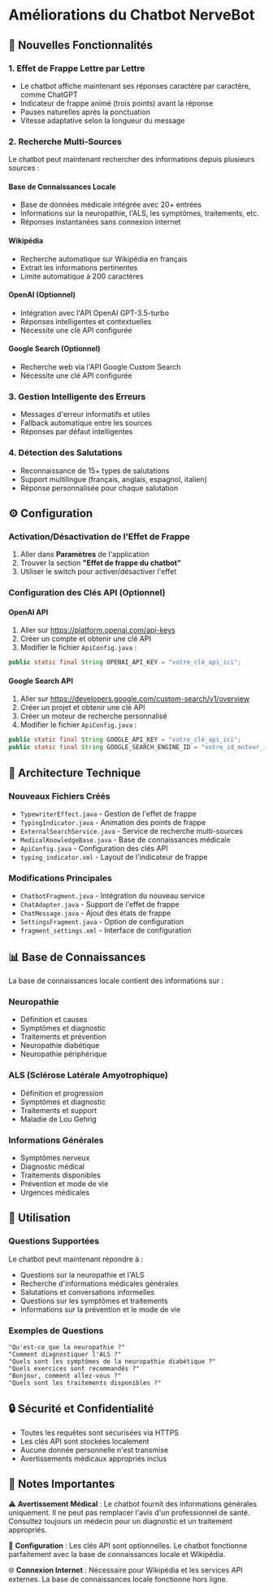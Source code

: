 # Améliorations du Chatbot NerveBot

## 🚀 Nouvelles Fonctionnalités

### 1. Effet de Frappe Lettre par Lettre
- Le chatbot affiche maintenant ses réponses caractère par caractère, comme ChatGPT
- Indicateur de frappe animé (trois points) avant la réponse
- Pauses naturelles après la ponctuation
- Vitesse adaptative selon la longueur du message

### 2. Recherche Multi-Sources
Le chatbot peut maintenant rechercher des informations depuis plusieurs sources :

#### Base de Connaissances Locale
- Base de données médicale intégrée avec 20+ entrées
- Informations sur la neuropathie, l'ALS, les symptômes, traitements, etc.
- Réponses instantanées sans connexion internet

#### Wikipédia
- Recherche automatique sur Wikipédia en français
- Extrait les informations pertinentes
- Limite automatique à 200 caractères

#### OpenAI (Optionnel)
- Intégration avec l'API OpenAI GPT-3.5-turbo
- Réponses intelligentes et contextuelles
- Nécessite une clé API configurée

#### Google Search (Optionnel)
- Recherche web via l'API Google Custom Search
- Nécessite une clé API configurée

### 3. Gestion Intelligente des Erreurs
- Messages d'erreur informatifs et utiles
- Fallback automatique entre les sources
- Réponses par défaut intelligentes

### 4. Détection des Salutations
- Reconnaissance de 15+ types de salutations
- Support multilingue (français, anglais, espagnol, italien)
- Réponse personnalisée pour chaque salutation

## ⚙️ Configuration

### Activation/Désactivation de l'Effet de Frappe
1. Aller dans **Paramètres** de l'application
2. Trouver la section **"Effet de frappe du chatbot"**
3. Utiliser le switch pour activer/désactiver l'effet

### Configuration des Clés API (Optionnel)

#### OpenAI API
1. Aller sur https://platform.openai.com/api-keys
2. Créer un compte et obtenir une clé API
3. Modifier le fichier `ApiConfig.java` :
```java
public static final String OPENAI_API_KEY = "votre_clé_api_ici";
```

#### Google Search API
1. Aller sur https://developers.google.com/custom-search/v1/overview
2. Créer un projet et obtenir une clé API
3. Créer un moteur de recherche personnalisé
4. Modifier le fichier `ApiConfig.java` :
```java
public static final String GOOGLE_API_KEY = "votre_clé_api_ici";
public static final String GOOGLE_SEARCH_ENGINE_ID = "votre_id_moteur_ici";
```

## 🔧 Architecture Technique

### Nouveaux Fichiers Créés
- `TypewriterEffect.java` - Gestion de l'effet de frappe
- `TypingIndicator.java` - Animation des points de frappe
- `ExternalSearchService.java` - Service de recherche multi-sources
- `MedicalKnowledgeBase.java` - Base de connaissances médicale
- `ApiConfig.java` - Configuration des clés API
- `typing_indicator.xml` - Layout de l'indicateur de frappe

### Modifications Principales
- `ChatbotFragment.java` - Intégration du nouveau service
- `ChatAdapter.java` - Support de l'effet de frappe
- `ChatMessage.java` - Ajout des états de frappe
- `SettingsFragment.java` - Option de configuration
- `fragment_settings.xml` - Interface de configuration

## 📊 Base de Connaissances

La base de connaissances locale contient des informations sur :

### Neuropathie
- Définition et causes
- Symptômes et diagnostic
- Traitements et prévention
- Neuropathie diabétique
- Neuropathie périphérique

### ALS (Sclérose Latérale Amyotrophique)
- Définition et progression
- Symptômes et diagnostic
- Traitements et support
- Maladie de Lou Gehrig

### Informations Générales
- Symptômes nerveux
- Diagnostic médical
- Traitements disponibles
- Prévention et mode de vie
- Urgences médicales

## 🎯 Utilisation

### Questions Supportées
Le chatbot peut maintenant répondre à :
- Questions sur la neuropathie et l'ALS
- Recherche d'informations médicales générales
- Salutations et conversations informelles
- Questions sur les symptômes et traitements
- Informations sur la prévention et le mode de vie

### Exemples de Questions
```
"Qu'est-ce que la neuropathie ?"
"Comment diagnostiquer l'ALS ?"
"Quels sont les symptômes de la neuropathie diabétique ?"
"Quels exercices sont recommandés ?"
"Bonjour, comment allez-vous ?"
"Quels sont les traitements disponibles ?"
```

## 🔒 Sécurité et Confidentialité

- Toutes les requêtes sont sécurisées via HTTPS
- Les clés API sont stockées localement
- Aucune donnée personnelle n'est transmise
- Avertissements médicaux appropriés inclus

## 📝 Notes Importantes

⚠️ **Avertissement Médical** : Le chatbot fournit des informations générales uniquement. Il ne peut pas remplacer l'avis d'un professionnel de santé. Consultez toujours un médecin pour un diagnostic et un traitement appropriés.

🔧 **Configuration** : Les clés API sont optionnelles. Le chatbot fonctionne parfaitement avec la base de connaissances locale et Wikipédia.

🌐 **Connexion Internet** : Nécessaire pour Wikipédia et les services API externes. La base de connaissances locale fonctionne hors ligne. 